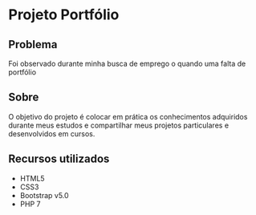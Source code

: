 # Projeto Portfólio

## Problema
Foi observado durante minha busca de emprego o quando uma falta de portfólio 
## Sobre
O objetivo do projeto é colocar em prática os conhecimentos adquiridos durante meus estudos e compartilhar meus projetos particulares e desenvolvidos em cursos.

## Recursos utilizados
- HTML5
- CSS3
- Bootstrap v5.0
- PHP 7